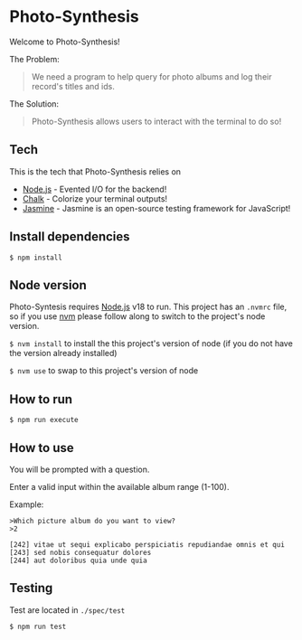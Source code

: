 # Photo-Synthesis

Welcome to Photo-Synthesis!

The Problem:

> We need a program to help query for photo albums and log their record's titles and ids.

The Solution:

> Photo-Synthesis allows users to interact with the terminal to do so!

## Tech

This is the tech that Photo-Synthesis relies on

- [Node.js](https://nodejs.org/en/) - Evented I/O for the backend!
- [Chalk](https://www.npmjs.com/package/chalk) - Colorize your terminal outputs!
- [Jasmine](https://jasmine.github.io/) - Jasmine is an open-source testing framework for JavaScript!

## Install dependencies

`$ npm install`

## Node version

Photo-Syntesis requires [Node.js](https://nodejs.org/) v18 to run.
This project has an `.nvmrc` file, so if you use [nvm](https://github.com/nvm-sh/nvm) please follow along to switch to the project's node version.

`$ nvm install` to install the this project's version of node (if you do not have the version already installed)

`$ nvm use` to swap to this project's version of node

## How to run

`$ npm run execute`

## How to use

You will be prompted with a question.

Enter a valid input within the available album range (1-100).

Example:

    >Which picture album do you want to view?
    >2

    [242] vitae ut sequi explicabo perspiciatis repudiandae omnis et qui
    [243] sed nobis consequatur dolores
    [244] aut doloribus quia unde quia

## Testing

Test are located in `./spec/test`

`$ npm run test`